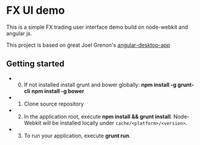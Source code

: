 # FX UI demo
This is a simple FX trading user interface demo build on node-webkit and angular js.

This project is based on great Joel Grenon's [angular-desktop-app](https://github.com/jgrenon/angular-desktop-app)

## Getting started
- 0. If not installed install grunt and bower globally: **npm install -g grunt-cli** **npm install -g bower**
- 1. Clone source repository
- 2. In the application root, execute **npm install && grunt install**. Node-Webkit will be installed locally under ```cache/<platform>/<version>```.
- 3. To run your application, execute **grunt run**.
